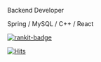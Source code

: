 Backend Developer

Spring / MySQL / C++ / React

[![rankit-badge](https://badge.rankit.run/badge?name=ch1hyun)](https://www.rankit.run)


[![Hits](https://hits.seeyoufarm.com/api/count/incr/badge.svg?url=https%3A%2F%2Fgithub.com%2Fch1hyun&count_bg=%232D0342&title_bg=%23000C34&icon=&icon_color=%232AF6AC&title=hits&edge_flat=false)](https://hits.seeyoufarm.com)
